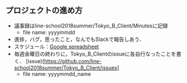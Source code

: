 ## プロジェクトの進め方
+ 議事録はline-school2018summer/Tokyo_B_Client/Minutesに記録
  + file name: yyyymmdd
+ 進捗，バグ，思ったこと，なんでもSlackで報告しあう．
+ スケジュール：[Google spreadsheet](https://docs.google.com/spreadsheets/d/1ArUzXXyipl8atcFYRJ_uwFQcKMf-7VYzmrO3rJgKhJI/edit#gid=872762068)
+ 毎週金曜日の終わりに，Tokyo_B_Clientのissueに各自行なったことを書く． [issue)[https://github.com/line-school2018summer/Tokyo_B_Client/issues]
  + file name: yyyymmdd_name
